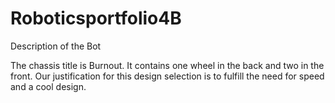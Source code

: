 # Roboticsportfolio4B

Description of the Bot

The chassis title is Burnout. It contains one wheel in the back and two in the front. Our justification for this design selection is to fulfill 
the need for speed and a cool design. 

